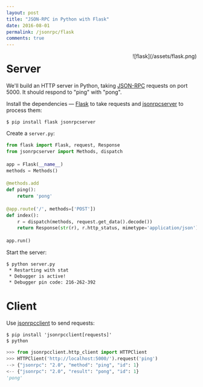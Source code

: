 ```yaml
---
layout: post
title: "JSON-RPC in Python with Flask"
date: 2016-08-01
permalink: /jsonrpc/flask
comments: true
---
```

<div style="float: right" markdown="1">
![flask](/assets/flask.png)
</div>

Server
======
We'll build an HTTP server in Python, taking
[JSON-RPC](http://www.jsonrpc.org/) requests on port 5000. It should respond to
"ping" with "pong".

Install the dependencies — [Flask](http://flask.pocoo.org) to take requests and
[jsonrpcserver](http://jsonrpcserver.readthedocs.io/) to process them:

```shell
$ pip install flask jsonrpcserver
```
Create a `server.py`:

```python
from flask import Flask, request, Response
from jsonrpcserver import Methods, dispatch

app = Flask(__name__)
methods = Methods()

@methods.add
def ping():
    return 'pong'

@app.route('/', methods=['POST'])
def index():
    r = dispatch(methods, request.get_data().decode())
    return Response(str(r), r.http_status, mimetype='application/json')

app.run()
```
Start the server:

```shell
$ python server.py
 * Restarting with stat
 * Debugger is active!
 * Debugger pin code: 216-262-392
```

Client
======
Use [jsonrpcclient](http://jsonrpcclient.readthedocs.io/) to send requests:

```shell
$ pip install 'jsonrpcclient[requests]'
$ python
```
```python
>>> from jsonrpcclient.http_client import HTTPClient
>>> HTTPClient('http://localhost:5000/').request('ping')
--> {"jsonrpc": "2.0", "method": "ping", "id": 1}
<-- {"jsonrpc": "2.0", "result": "pong", "id": 1}
'pong'
```
